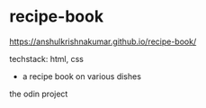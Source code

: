 # recipe-book

https://anshulkrishnakumar.github.io/recipe-book/

techstack: html, css

- a recipe book on various dishes

the odin project
